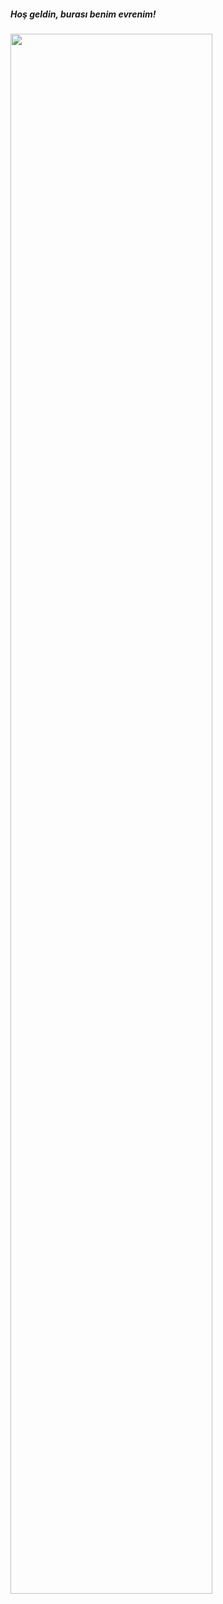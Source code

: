 <h5>Hoş geldin, burası benim evrenim!</h5>
<img width="80%" align="left" src="https://github-readme-stats.vercel.app/api/top-langs/?username=codingwithsyn&theme=dracula&hide_border=true&layout=compact">
